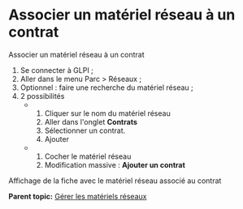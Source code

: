 Associer un matériel réseau à un contrat
========================================

Associer un matériel réseau à un contrat

1.  Se connecter à GLPI ;
2.  Aller dans le menu Parc \> Réseaux ;
3.  Optionnel : faire une recherche du matériel réseau ;
4.  2 possibilités
    -   1.  Cliquer sur le nom du matériel réseau
        2.  Aller dans l'onglet **Contrats**
        3.  Sélectionner un contrat.
        4.  Ajouter

    -   1.  Cocher le matériel réseau
        2.  Modification massive : **Ajouter un contrat**

Affichage de la fiche avec le matériel réseau associé au contrat

**Parent topic:** [Gérer les matériels
réseaux](../glpi/inventory_networking.html "Les matériels réseaux se gèrent depuis le menu Parc > Réseaux")
